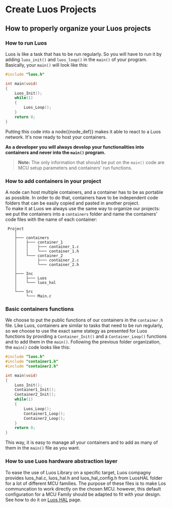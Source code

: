 # Create Luos Projects
## How to properly organize your Luos projects

### How to run Luos
Luos is like a task that has to be run regularly. So you will have to run it by adding `luos_init()` and `luos_loop()` in the `main()` of your program.<br/>
Basically, your `main()` will look like this:

```C
#include "luos.h"

int main(void)
{
    Luos_Init();
    while(1)
    {
        Luos_Loop();
    }
    return 0;
}

```
Putting this code into a <span class="cust_tooltip">node<span class="cust_tooltiptext">{{node_def}}</span></span> makes it able to react to a Luos network. It's now ready to host your containers.

**As a developer you will always develop your functionalities into containers and never into the `main()` program.**

> **Note:** The only information that should be put on the `main()` code are MCU setup parameters and containers' run functions.

### How to add containers in your project
A node can host multiple containers, and a container has to be as portable as possible. In order to do that, containers have to be independent code folders that can be easily copied and pasted in another project.<br/>
To make it at Luos we always use the same way to organize our projects: we put the containers into a `containers` folder and name the containers' code files with the name of each container:

```AsciiDoc
 Project
    │
    ├─── containers
    │    ├─── container_1
    │    │    ├─── container_1.c
    │    │    └─── container_1.h
    │    └─── container_2
    │         ├─── container_2.c
    │         └─── container_2.h
    │
    ├─── Inc
    │    ├─── Luos
    │    └─── luos_hal
    │
    └─── Src
         └─── Main.c
```

### Basic containers functions
We choose to put the public functions of our containers in the `container.h` file. Like Luos, containers are similar to tasks that need to be run regularly, so we choose to use the exact same stategy as presented for Luos functions by providing a `Container_Init()` and a `Container_Loop()` functions and to add them in the `main()`.
Following the previous folder organization, the `main()` code looks like this:

```C
#include "luos.h"
#include "container1.h"
#include "container2.h"

int main(void)
{
    Luos_Init();
    Container1_Init();
    Container2_Init();
    while(1)
    {
        Luos_Loop();
        Container1_Loop();
        Container2_Loop();
    }
    return 0;
}

```

This way, it is easy to manage all your containers and to add as many of them in the `main()` file as you want.

### How to use Luos hardware abstraction layer
To ease the use of Luos Library on a specific target, Luos compagny provides luos_hal.c, luos_hal.h and luos_hal_config.h from LuosHAL folder for a lot of different MCU families. The purpose of these files is to make Los communcation to work directly on the chosen MCU. however, this default configuration for a MCU Family should be adapted to fit with your design. See how to do it on [Luos HAL](../hardware_topics/luos-hal.md) page.


